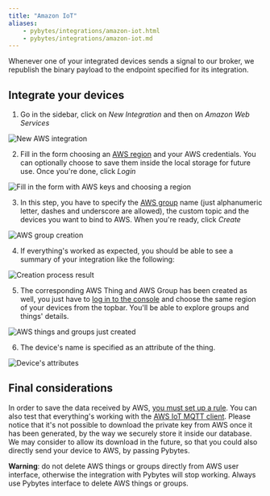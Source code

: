 ```yaml
---
title: "Amazon IoT"
aliases:
    - pybytes/integrations/amazon-iot.html
    - pybytes/integrations/amazon-iot.md
---
```

Whenever one of your integrated devices sends a signal to our broker, we republish the binary payload to the endpoint specified for its integration.

## Integrate your devices

1. Go in the sidebar, click on _New Integration_ and then on _Amazon Web Services_

![New AWS integration](/gitbook/assets/01_aws_integration.png)

2. Fill in the form choosing an [AWS region](https://docs.aws.amazon.com/AWSEC2/latest/UserGuide/using-regions-availability-zones.html) and your AWS credentials. You can optionally choose to save them inside the local storage for future use. Once you're done, click _Login_

![Fill in the form with AWS keys and choosing a region](/gitbook/assets/02_aws_integration.png)

3. In this step, you have to specify the [AWS group](https://docs.aws.amazon.com/iot/latest/developerguide/thing-groups.html) name (just alphanumeric letter, dashes and underscore are allowed), the custom topic and the devices you want to bind to AWS. When you're ready, click _Create_

![AWS group creation](/gitbook/assets/03_aws_integration.png)

4. If everything's worked as expected, you should be able to see a summary of your integration like the following:

![Creation process result](/gitbook/assets/04_aws_integration.png)

5. The corresponding AWS Thing and AWS Group has been created as well, you just have to [log in to the console](https://console.aws.amazon.com/console/home?nc2=h_ct&src=header-signin) and choose the same region of your devices from the topbar. You'll be able to explore groups and things' details.

![AWS things and groups just created](/gitbook/assets/05_aws_integration.png)

6. The device's name is specified as an attribute of the thing.

![Device's attributes](/gitbook/assets/06_aws_integration.png)

## Final considerations

In order to save the data received by AWS, [you must set up a rule](https://docs.aws.amazon.com/iot/latest/developerguide/iot-rules.html). You can also test that everything's working with the [AWS IoT MQTT client](https://docs.aws.amazon.com/iot/latest/developerguide/view-mqtt-messages.html). Please notice that it's not possible to download the private key from AWS once it has been generated, by the way we securely store it inside our database. We may consider to allow its download in the future, so that you could also directly send your device to AWS, by passing Pybytes.

**Warning**: do not delete AWS things or groups directly from AWS user interface, otherwise the integration with Pybytes will stop working. Always use Pybytes interface to delete AWS things or groups.

